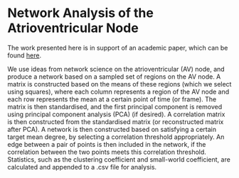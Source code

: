 # Network Analysis of the Atrioventricular Node

The work presented here is in support of an academic paper, which can be found [here](https://arxiv.org/abs/2405.15841).

We use ideas from network science on the atrioventricular (AV) node, and produce a network based on a sampled set of regions on the AV node. A matrix is constructed based on the means of these regions (which we select using squares), where each column represents a region of the AV node and each row represents the mean at a certain point of time (or frame). The matrix is then standardised, and the first principal component is removed using principal component analysis (PCA) (if desired). A correlation matrix is then constructed from the standardised matrix (or reconstructed matrix after PCA). A network is then constructed based on satisfying a certain target mean degree, by selecting a correlation threshold appropriately. An edge between a pair of points is then included in the network, if the correlation between the two points meets this correlation threshold. Statistics, such as the clustering coefficient and small-world coefficient, are calculated and appended to a .csv file for analysis.
